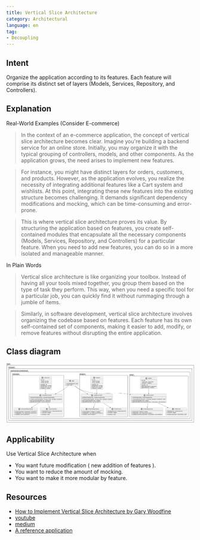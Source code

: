 ```yaml
---
title: Vertical Slice Architecture
category: Architectural
language: en
tag:
- Decoupling
---
```


## Intent

Organize the application according to its features.
Each feature will comprise its distinct set of layers (Models, Services, Repository, and Controllers).

## Explanation

Real-World Examples (Consider E-commerce)

> In the context of an e-commerce application, the concept of vertical slice architecture becomes clear.
> Imagine you're building a backend service for an online store.
> Initially, you may organize it with the typical grouping of controllers, models, and other components.
> As the application grows, the need arises to implement new features.

> For instance, you might have distinct layers for orders, customers, and products. However, as the application
> evolves, you realize the necessity of integrating additional features like a Cart system and wishlists.
> At this point, integrating these new features into the existing structure becomes challenging.
> It demands significant dependency modifications and mocking, which can be time-consuming and error-prone.

> This is where vertical slice architecture proves its value. 
> By structuring the application based on features,
> you create self-contained modules that encapsulate all the necessary components
> (Models, Services, Repository, and Controllers) for a particular feature.
> When you need to add new features, you can do so in a more isolated and manageable manner.

In Plain Words

> Vertical slice architecture is like organizing your toolbox.
> Instead of having all your tools mixed together, you group them based on the type of task they perform.
> This way, when you need a specific tool for a particular job,
> you can quickly find it without rummaging through a jumble of items.

> Similarly, in software development, vertical slice architecture involves organizing the codebase based on features. 
> Each feature has its own self-contained set of components, making it easier to add, modify, or remove features without disrupting the entire application.

## Class diagram

![Vertical Slice Architecture](./etc/vertical-slice-architecture.urm.png)

## Applicability

Use Vertical Slice Architecture when

* You want future modification ( new addition of features ).
* You want to reduce the amount of mocking.
* You want to make it more modular by feature.

## Resources

* [How to Implement Vertical Slice Architecture by Gary Woodfine](https://garywoodfine.com/implementing-vertical-slice-architecture/)
* [youtube](https://www.youtube.com/watch?v=B1d95I7-zsw)
* [medium](https://medium.com/sahibinden-technology/package-by-layer-vs-package-by-feature-7e89cde2ae3a)
* [A reference application](https://github.com/sugan0tech/Event-Manager)
